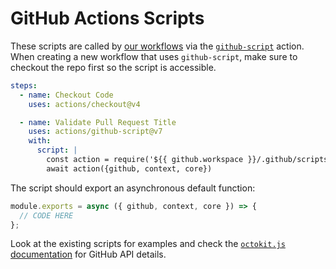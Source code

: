 # GitHub Actions Scripts

These scripts are called by [our workflows](../workflows) via the [`github-script`](https://github.com/actions/github-script) action. When creating a new workflow that uses `github-script`, make sure to checkout the repo first so the script is accessible.

```yaml
steps:
  - name: Checkout Code
    uses: actions/checkout@v4

  - name: Validate Pull Request Title
    uses: actions/github-script@v7
    with:
      script: |
        const action = require('${{ github.workspace }}/.github/scripts/<SCRIPT NAME HERE>.js')
        await action({github, context, core})
```

The script should export an asynchronous default function:

```js
module.exports = async ({ github, context, core }) => {
  // CODE HERE
};
```

Look at the existing scripts for examples and check the [`octokit.js` documentation](https://octokit.github.io/rest.js/v20) for GitHub API details.
